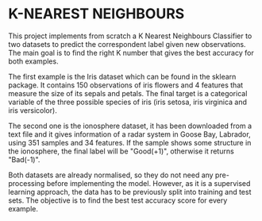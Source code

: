 # K-NEAREST NEIGHBOURS

This project implements from scratch a K Nearest Neighbours Classifier to two datasets to predict the correspondent label given new observations. The main goal is to find the right K number that gives the best accuracy for both examples.

The first example is the Iris dataset which can be found in the sklearn package. It contains 150 observations of iris flowers and 4 features that measure the size of its sepals and petals. The final target is a categorical variable of the three possible species of iris (iris setosa, iris virginica and iris versicolor). 

The second one is the ionosphere dataset, it has been downloaded from a text file and it gives information of a radar system in Goose Bay, Labrador, using 351 samples and 34 features. If the sample shows some structure in the ionosphere, the final label will be "Good(+1)", otherwise it returns "Bad(-1)".

Both datasets are already normalised, so they do not need any pre-processing before implementing the model. However, as it is a supervised learning approach, the data has to be previously split into training and test sets. The objective is to find the best test accuracy score for every example. 
